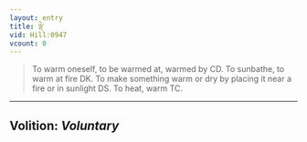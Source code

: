 ```yaml
---
layout: entry
title: ལྡེ་
vid: Hill:0947
vcount: 0
---
```

> To warm oneself, to be warmed at, warmed by CD\. To sunbathe, to warm at fire DK\. To make something warm or dry by placing it near a fire or in sunlight DS\. To heat, warm TC\.

---
Volition: _Voluntary_
---

